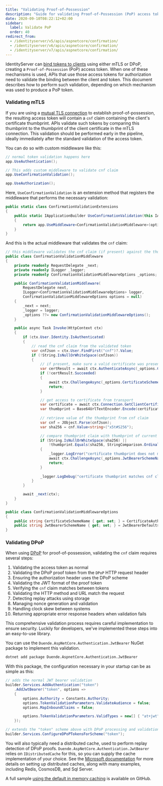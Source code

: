 ```yaml
---
title: "Validating Proof-of-Possession"
description: "Guide for validating Proof-of-Possession (PoP) access tokens in ASP.NET Core using mTLS or DPoP mechanisms"
date: 2020-09-10T08:22:12+02:00
sidebar:
  label: Validate PoP
  order: 40
redirect_from:
  - /identityserver/v5/apis/aspnetcore/confirmation/
  - /identityserver/v6/apis/aspnetcore/confirmation/
  - /identityserver/v7/apis/aspnetcore/confirmation/
---
```


IdentityServer can [bind tokens to clients](/identityserver/tokens/pop.md#proof-of-possession-styles) using either mTLS or
DPoP, creating a `Proof-of-Possession` (PoP) access token. When one of these mechanisms is used, APIs that use those
access tokens for authorization need to validate the binding between the client and token. This document describes how
to perform such validation, depending on which mechanism was used to produce a PoP token.

### Validating mTLS

If you are using a [mutual TLS connection](/identityserver/tokens/pop.md#mutual-tls) to establish proof-of-possession, the
resulting access token will contain a `cnf` claim containing the client's certificate thumbprint. APIs validate such
tokens by comparing this thumbprint to the thumbprint of the client certificate in the mTLS connection. This validation
should be performed early in the pipeline, ideally immediately after the standard validation of the access token.

You can do so with custom middleware like this:

```cs
// normal token validation happens here
app.UseAuthentication();

// This adds custom middleware to validate cnf claim
app.UseConfirmationValidation();

app.UseAuthorization();
```

Here, `UseConfirmationValidation` is an extension method that registers the middleware that performs the necessary
validation:

```cs
public static class ConfirmationValidationExtensions
{
    public static IApplicationBuilder UseConfirmationValidation(this IApplicationBuilder app, ConfirmationValidationMiddlewareOptions options = default)
    {
        return app.UseMiddleware<ConfirmationValidationMiddleware>(options ?? new ConfirmationValidationMiddlewareOptions());
    }
}
```

And this is the actual middleware that validates the `cnf` claim:

```cs
// this middleware validates the cnf claim (if present) against the thumbprint of the X.509 client certificate for the current client
public class ConfirmationValidationMiddleware
{
    private readonly RequestDelegate _next;
    private readonly ILogger _logger;
    private readonly ConfirmationValidationMiddlewareOptions _options;

    public ConfirmationValidationMiddleware(
        RequestDelegate next, 
        ILogger<ConfirmationValidationMiddlewareOptions> logger, 
        ConfirmationValidationMiddlewareOptions options = null)
    {
        _next = next;
        _logger = logger;
        _options ??= new ConfirmationValidationMiddlewareOptions();
    }

    public async Task Invoke(HttpContext ctx)
    {
        if (ctx.User.Identity.IsAuthenticated)
        {
            // read the cnf claim from the validated token
            var cnfJson = ctx.User.FindFirst("cnf")?.Value;
            if (!String.IsNullOrWhiteSpace(cnfJson))
            {
                // if present, make sure a valid certificate was presented as well
                var certResult = await ctx.AuthenticateAsync(_options.CertificateSchemeName);
                if (!certResult.Succeeded)
                {
                    await ctx.ChallengeAsync(_options.CertificateSchemeName);
                    return;
                }

                // get access to certificate from transport
                var certificate = await ctx.Connection.GetClientCertificateAsync();
                var thumbprint = Base64UrlTextEncoder.Encode(certificate.GetCertHash(HashAlgorithmName.SHA256));
                
                // retrieve value of the thumbprint from cnf claim
                var cnf = JObject.Parse(cnfJson);
                var sha256 = cnf.Value<string>("x5t#S256");

                // compare thumbprint claim with thumbprint of current TLS client certificate
                if (String.IsNullOrWhiteSpace(sha256) ||
                    !thumbprint.Equals(sha256, StringComparison.OrdinalIgnoreCase))
                {
                    _logger.LogError("certificate thumbprint does not match cnf claim.");
                    await ctx.ChallengeAsync(_options.JwtBearerSchemeName);
                    return;
                }
                
                _logger.LogDebug("certificate thumbprint matches cnf claim.");
            }
        }

        await _next(ctx);
    }
}

public class ConfirmationValidationMiddlewareOptions
{
    public string CertificateSchemeName { get; set; } = CertificateAuthenticationDefaults.AuthenticationScheme;
    public string JwtBearerSchemeName { get; set; } = JwtBearerDefaults.AuthenticationScheme;
}
```

### Validating DPoP

When using [DPoP](/identityserver/tokens/pop.md#enabling-dpop-in-identityserver) for proof-of-possession, validating the `cnf` claim requires several
steps:

1. Validating the access token as normal
2. Validating the DPoP proof token from the `DPoP` HTTP request header
3. Ensuring the authorization header uses the DPoP scheme
4. Validating the JWT format of the proof token
5. Verifying the `cnf` claim matches between tokens
6. Validating the HTTP method and URL match the request
7. Detecting replay attacks using storage
8. Managing nonce generation and validation
9. Handling clock skew between systems
10. Returning appropriate error response headers when validation fails

This comprehensive validation process requires careful implementation to ensure security. Luckily for
developers, we've implemented these steps into an easy-to-use library.

You can use the `Duende.AspNetCore.Authentication.JwtBearer` NuGet package to implement this validation.

```bash
dotnet add package Duende.AspnetCore.Authentication.JwtBearer
```

With this package, the configuration necessary in your startup can be as simple as this:

```cs
// adds the normal JWT bearer validation
builder.Services.AddAuthentication("token")
    .AddJwtBearer("token", options =>
    {
        options.Authority = Constants.Authority;
        options.TokenValidationParameters.ValidateAudience = false;
        options.MapInboundClaims = false;

        options.TokenValidationParameters.ValidTypes = new[] { "at+jwt" };
    });

// extends the "token" scheme above with DPoP processing and validation
builder.Services.ConfigureDPoPTokensForScheme("token");
```

You will also typically need a distributed cache, used to perform replay detection of DPoP
proofs. `Duende.AspNetCore.Authentication.JwtBearer` relies on `IDistributedCache` for this,
so you can supply the cache implementation of your choice. See the
[Microsoft documentation](https://learn.microsoft.com/en-us/aspnet/core/performance/caching/distributed?view=aspnetcore-8.0)
for more details on setting up distributed caches, along with many examples, including Redis, CosmosDB, and
Sql Server.

A full sample [using the default in memory caching](https://github.com/DuendeSoftware/Samples/tree/main/IdentityServer/v7/DPoP)
is available on GitHub.